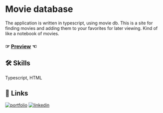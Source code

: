 # Movie database
The application is written in typescript, using movie db. This is a site for finding movies and adding them to your favorites for later viewing. Kind of like a notebook of movies.

### ☞ [Preview](https://project-5-movies.vercel.app/) ☜


## 🛠 Skills
Typescript, HTML

## 🔗 Links
[![portfolio](https://img.shields.io/badge/my_portfolio-000?style=for-the-badge&logo=ko-fi&logoColor=white)](https://andrew-demchenk0.github.io/)
[![linkedin](https://img.shields.io/badge/linkedin-0A66C2?style=for-the-badge&logo=linkedin&logoColor=white)](https://www.linkedin.com/in/andrii-demchenko-21334125a/)
